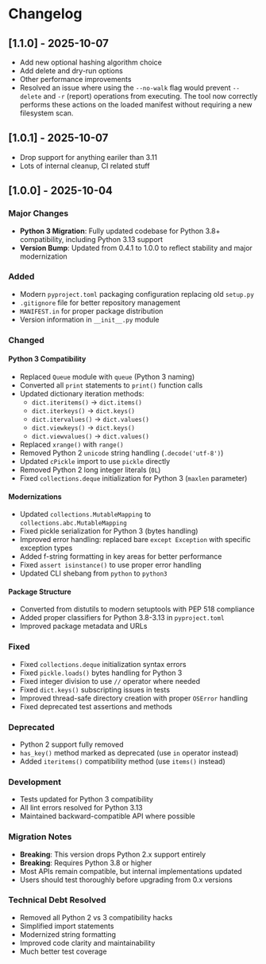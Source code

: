 # Changelog

## [1.1.0] - 2025-10-07
- Add new optional hashing algorithm choice
- Add delete and dry-run options
- Other performance improvements
- Resolved an issue where using the `--no-walk` flag would prevent `--delete` and `-r` (report) operations from executing. The tool now correctly performs these actions on the loaded manifest without requiring a new filesystem scan.


## [1.0.1] - 2025-10-07
- Drop support for anything eariler than 3.11
- Lots of internal cleanup, CI related stuff


## [1.0.0] - 2025-10-04

### Major Changes
- **Python 3 Migration**: Fully updated codebase for Python 3.8+ compatibility, including Python 3.13 support
- **Version Bump**: Updated from 0.4.1 to 1.0.0 to reflect stability and major modernization

### Added
- Modern `pyproject.toml` packaging configuration replacing old `setup.py`
- `.gitignore` file for better repository management  
- `MANIFEST.in` for proper package distribution
- Version information in `__init__.py` module

### Changed
#### Python 3 Compatibility
- Replaced `Queue` module with `queue` (Python 3 naming)
- Converted all `print` statements to `print()` function calls
- Updated dictionary iteration methods:
  - `dict.iteritems()` → `dict.items()`
  - `dict.iterkeys()` → `dict.keys()`
  - `dict.itervalues()` → `dict.values()`
  - `dict.viewkeys()` → `dict.keys()`
  - `dict.viewvalues()` → `dict.values()`
- Replaced `xrange()` with `range()`
- Removed Python 2 `unicode` string handling (`.decode('utf-8')`)
- Updated `cPickle` import to use `pickle` directly
- Removed Python 2 long integer literals (`0L`)
- Fixed `collections.deque` initialization for Python 3 (`maxlen` parameter)

#### Modernizations
- Updated `collections.MutableMapping` to `collections.abc.MutableMapping`
- Fixed pickle serialization for Python 3 (bytes handling)
- Improved error handling: replaced bare `except Exception` with specific exception types
- Added f-string formatting in key areas for better performance
- Fixed `assert isinstance()` to use proper error handling
- Updated CLI shebang from `python` to `python3`

#### Package Structure
- Converted from distutils to modern setuptools with PEP 518 compliance
- Added proper classifiers for Python 3.8-3.13 in `pyproject.toml`
- Improved package metadata and URLs

### Fixed
- Fixed `collections.deque` initialization syntax errors
- Fixed `pickle.loads()` bytes handling for Python 3
- Fixed integer division to use `//` operator where needed
- Fixed `dict.keys()` subscripting issues in tests
- Improved thread-safe directory creation with proper `OSError` handling
- Fixed deprecated test assertions and methods

### Deprecated
- Python 2 support fully removed
- `has_key()` method marked as deprecated (use `in` operator instead)
- Added `iteritems()` compatibility method (use `items()` instead)

### Development
- Tests updated for Python 3 compatibility
- All lint errors resolved for Python 3.13
- Maintained backward-compatible API where possible

### Migration Notes
- **Breaking**: This version drops Python 2.x support entirely
- **Breaking**: Requires Python 3.8 or higher
- Most APIs remain compatible, but internal implementations updated
- Users should test thoroughly before upgrading from 0.x versions

### Technical Debt Resolved
- Removed all Python 2 vs 3 compatibility hacks
- Simplified import statements
- Modernized string formatting
- Improved code clarity and maintainability
- Much better test coverage
